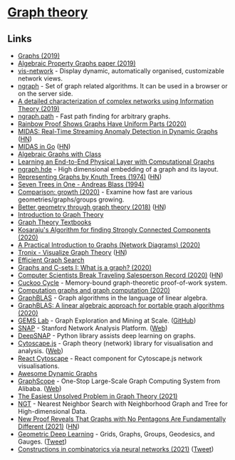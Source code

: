 # [Graph theory](https://en.wikipedia.org/wiki/Graph_theory)

## Links

- [Graphs (2019)](https://blog.yoshuawuyts.com/graphs/)
- [Algebraic Property Graphs paper (2019)](https://arxiv.org/abs/1909.04881)
- [vis-network](https://github.com/visjs/vis-network) - Display dynamic, automatically organised, customizable network views.
- [ngraph](https://github.com/anvaka/ngraph) - Set of graph related algorithms. It can be used in a browser or on the server side.
- [A detailed characterization of complex networks using Information Theory (2019)](https://www.nature.com/articles/s41598-019-53167-5)
- [ngraph.path](https://github.com/anvaka/ngraph.path) - Fast path finding for arbitrary graphs.
- [Rainbow Proof Shows Graphs Have Uniform Parts (2020)](https://www.quantamagazine.org/mathematicians-prove-ringels-graph-theory-conjecture-20200219/)
- [MIDAS: Real-Time Streaming Anomaly Detection in Dynamic Graphs](https://github.com/bhatiasiddharth/MIDAS) ([HN](https://news.ycombinator.com/item?id=22802604))
- [MIDAS in Go](https://github.com/steve0hh/midas) ([HN](https://news.ycombinator.com/item?id=23018153))
- [Algebraic Graphs with Class](https://github.com/snowleopard/alga-paper)
- [Learning an End-to-End Physical Layer with Computational Graphs](http://calebzulawski.com/projects/thesis/)
- [ngraph.hde](https://github.com/anvaka/ngraph.hde) - High dimensional embedding of a graph and its layout.
- [Representing Graphs by Knuth Trees (1974)](https://www.cs.virginia.edu/~jlp/75.knuth.trees.pdf) ([HN](https://news.ycombinator.com/item?id=23583547))
- [Seven Trees in One - Andreas Blass (1994)](https://arxiv.org/abs/math/9405205)
- [Comparison: growth (2020)](https://www.youtube.com/watch?v=1JDt5P5n75E&) - Examine how fast are various geometries/graphs/groups growing.
- [Better geometry through graph theory (2018)](https://ideolalia.com/2018/08/28/artifex.html) ([HN](https://news.ycombinator.com/item?id=23671130))
- [Introduction to Graph Theory](https://www.maths.ed.ac.uk/~v1ranick/papers/wilsongraph.pdf)
- [Graph Theory Textbooks](https://archive.org/details/GraphTheoryTextbooks)
- [Kosaraju's Algorithm for finding Strongly Connected Components (2020)](https://hassamuddin.com/blog/kosaraju/)
- [A Practical Introduction to Graphs (Network Diagrams) (2020)](https://healeycodes.com/practical-intro-to-graphs/)
- [Tronix - Visualize Graph Theory](http://pulzed.com/) ([HN](https://news.ycombinator.com/item?id=24050651))
- [Efficient Graph Search](https://dl.acm.org/doi/fullHtml/10.1145/3424302.3424304)
- [Graphs and C-sets I: What is a graph? (2020)](https://www.algebraicjulia.org/blog/post/2020/09/cset-graphs-1/)
- [Computer Scientists Break Traveling Salesperson Record (2020)](https://www.quantamagazine.org/computer-scientists-break-traveling-salesperson-record-20201008/) ([HN](https://news.ycombinator.com/item?id=24720607))
- [Cuckoo Cycle](https://github.com/tromp/cuckoo) - Memory-bound graph-theoretic proof-of-work system.
- [Computation graphs and graph computation (2020)](http://breandan.net/2020/06/30/graph-computation/)
- [GraphBLAS](https://github.com/DrTimothyAldenDavis/GraphBLAS) - Graph algorithms in the language of linear algebra.
- [GraphBLAS: A linear algebraic approach for portable graph algorithms (2020)](https://zenodo.org/record/4318870)
- [GEMS Lab](https://gemslab.github.io/) - Graph Exploration and Mining at Scale. ([GitHub](https://github.com/GemsLab))
- [SNAP](https://github.com/snap-stanford/snap) - Stanford Network Analysis Platform. ([Web](http://snap.stanford.edu/))
- [DeepSNAP](httpsn://github.com/snap-stanford/deepsnap) - Python library assists deep learning on graphs.
- [Cytoscape.js](https://github.com/cytoscape/cytoscape.js) - Graph theory (network) library for visualisation and analysis. ([Web](https://js.cytoscape.org/))
- [React Cytoscape](https://github.com/plotly/react-cytoscapejs) - React component for Cytoscape.js network visualisations.
- [Awesome Dynamic Graphs](https://github.com/domargan/awesome-dynamic-graphs)
- [GraphScope](https://github.com/alibaba/GraphScope) - One-Stop Large-Scale Graph Computing System from Alibaba. ([Web](https://graphscope.io/))
- [The Easiest Unsolved Problem in Graph Theory (2021)](https://medium.com/cantors-paradise/the-easiest-unsolved-problem-in-graph-theory-fa3a7f26181b)
- [NGT](https://github.com/yahoojapan/NGT) - Nearest Neighbor Search with Neighborhood Graph and Tree for High-dimensional Data.
- [New Proof Reveals That Graphs with No Pentagons Are Fundamentally Different (2021)](https://www.quantamagazine.org/new-proof-reveals-that-graphs-with-no-pentagons-are-fundamentally-different-20210426/) ([HN](https://news.ycombinator.com/item?id=26943468))
- [Geometric Deep Learning](https://geometricdeeplearning.com/) - Grids, Graphs, Groups, Geodesics, and Gauges. ([Tweet](https://twitter.com/PetarV_93/status/1387441776793882627))
- [Constructions in combinatorics via neural networks (2021)](https://arxiv.org/pdf/2104.14516.pdf) ([Tweet](https://twitter.com/wtgowers/status/1388458562775654401))
